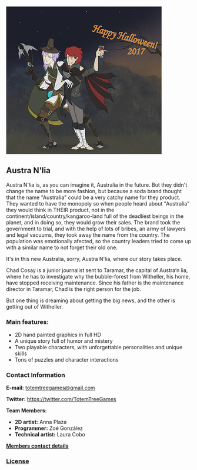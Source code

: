 ![Halloween header](https://github.com/ShadowOfDragons/AustraNlia/blob/master/wiki_resources/concept_halloween_2017.png)

## Austra N'lia

Austra N'lia is, as you can imagine it, Australia in the future. But they didn't change the name to be more fashion, but because a soda brand thought that the name "Australia" could be a very catchy name for they product. They wanted to have the monopoly so when people heard about "Australia" they would think in THEIR product, not in the continent/island/country/kangaroo-land full of the deadliest beings in the planet, and in doing so, they would grow their sales. The brand took the government to trial, and with the help of lots of bribes, an army of lawyers and legal vacuums, they took away the name from the country. The population was emotionally afected, so the country leaders tried to come up with a similar name to not forget their old one.

It's in this new Australia, sorry, Austra N'lia, where our story takes place.

Chad Cosay is a junior journalist sent to Taramar, the capital of Austra’n lia, where he has to investigate why the bubble-forest from Witheller, his home, have stopped receiving maintenance. Since his father is the maintenance director in Taramar, Chad is the right person for the job.

But one thing is dreaming about getting the big news, and the other is getting out of Witheller.

### Main features:
* 2D hand painted graphics in full HD
* A unique story full of humor and mistery
* Two playable characters, with unforgettable personalities and unique skills
* Tons of puzzles and character interactions

### Contact Information
**E-mail:** totemtreegames@gmail.com

**Twitter:** https://twitter.com/TotemTreeGames

**Team Members:**
* **2D artist:** Anna Plaza
* **Programmer:** Zoé González
* **Technical artist:** Laura Cobo

[**Members contact details**](https://github.com/ShadowOfDragons/AustraNlia/wiki/Team-Members)

### [License](https://github.com/ShadowOfDragons/AustraNlia/blob/master/LICENSE)
